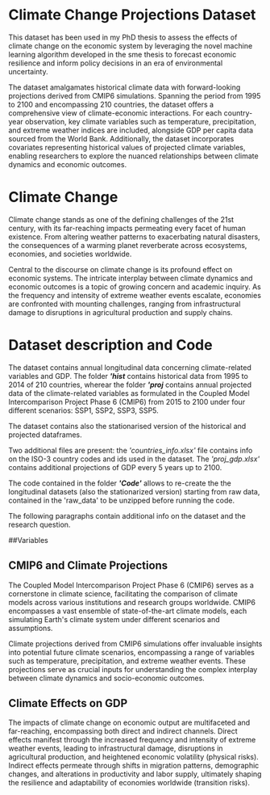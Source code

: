 # Climate Change Projections Dataset

This dataset has been used in my PhD thesis to assess the effects of climate change on the economic system by leveraging the novel machine learning algorithm developed in the sme thesis to forecast economic resilience and inform policy decisions in an era of environmental uncertainty. 

The dataset amalgamates historical climate data with forward-looking projections derived from CMIP6 simulations. Spanning the period from 1995 to 2100 and encompassing 210 countries, the dataset offers a comprehensive view of climate-economic interactions. For each country-year observation, key climate variables such as temperature, precipitation, and extreme weather indices are included, alongside GDP per capita data sourced from the World Bank. Additionally, the dataset incorporates covariates representing historical values of projected climate variables, enabling researchers to explore the nuanced relationships between climate dynamics and economic outcomes.

# Climate Change

Climate change stands as one of the defining challenges of the 21st century, with its far-reaching impacts permeating every facet of human existence. From altering weather patterns to exacerbating natural disasters, the consequences of a warming planet reverberate across ecosystems, economies, and societies worldwide.

Central to the discourse on climate change is its profound effect on economic systems. The intricate interplay between climate dynamics and economic outcomes is a topic of growing concern and academic inquiry. As the frequency and intensity of extreme weather events escalate, economies are confronted with mounting challenges, ranging from infrastructural damage to disruptions in agricultural production and supply chains.

# Dataset description and Code

The dataset contains annual longitudinal data concerning climate-related variables and GDP. The folder **_'hist_** contains historical data from 1995 to 2014 of 210 countries, wherear the folder **_'proj_** contains annual projected data of the climate-related variables as formulated in the Coupled Model Intercomparison Project Phase 6 (CMIP6) from 2015 to 2100 under four different scenarios: SSP1, SSP2, SSP3, SSP5.

The dataset contains also the stationarised version of the historical and projected dataframes.

Two additional files are present: the _'countries_info.xlsx'_ file contains info on the ISO-3 country codes and ids used in the dataset. The _'proj_gdp.xlsx'_ contains additional projections of GDP every 5 years up to 2100.

The code contained in the folder **_'Code'_** allows to re-create the the longitudinal datasets (also the stationarized version) starting from raw data, contained in the 'raw_data' to be unzipped before running the code.

The following paragraphs contain additional info on the dataset and the research question.

##Variables



## CMIP6 and Climate Projections

The Coupled Model Intercomparison Project Phase 6 (CMIP6) serves as a cornerstone in climate science, facilitating the comparison of climate models across various institutions and research groups worldwide. CMIP6 encompasses a vast ensemble of state-of-the-art climate models, each simulating Earth's climate system under different scenarios and assumptions.

Climate projections derived from CMIP6 simulations offer invaluable insights into potential future climate scenarios, encompassing a range of variables such as temperature, precipitation, and extreme weather events. These projections serve as crucial inputs for understanding the complex interplay between climate dynamics and socio-economic outcomes.

## Climate Effects on GDP
The impacts of climate change on economic output are multifaceted and far-reaching, encompassing both direct and indirect channels. Direct effects manifest through the increased frequency and intensity of extreme weather events, leading to infrastructural damage, disruptions in agricultural production, and heightened economic volatility (physical risks). Indirect effects permeate through shifts in migration patterns, demographic changes, and alterations in productivity and labor supply, ultimately shaping the resilience and adaptability of economies worldwide (transition risks).


